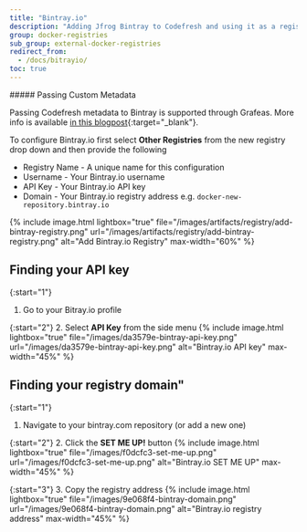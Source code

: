 ```yaml
---
title: "Bintray.io"
description: "Adding Jfrog Bintray to Codefresh and using it as a registry."
group: docker-registries
sub_group: external-docker-registries
redirect_from:
  - /docs/bitrayio/
toc: true
---
```


<div class="bd-callout bd-callout-info" markdown="1">
##### Passing Custom Metadata

Passing Codefresh metadata to Bintray is supported through Grafeas. More info is available [in this blogpost](https://codefresh.io/blog/write-this-down-grafeas/){:target="_blank"}.
</div>

To configure Bintray.io first select **Other Registries** from the new registry drop down and then provide the following

* Registry Name - A unique name for this configuration
* Username - Your Bintray.io username
* API Key - Your Bintray.io API key
* Domain - Your Bintray.io registry address e.g. `docker-new-repository.bintray.io`

{% include image.html lightbox="true" file="/images/artifacts/registry/add-bintray-registry.png" url="/images/artifacts/registry/add-bintray-registry.png" alt="Add Bintray.io Registry" max-width="60%" %}

## Finding your API key

{:start="1"}
1. Go to your Bitray.io profile

{:start="2"}
2. Select **API Key** from the side menu
{% include image.html lightbox="true" file="/images/da3579e-bintray-api-key.png" url="/images/da3579e-bintray-api-key.png" alt="Bintray.io API key" max-width="45%" %}

## Finding your registry domain"

{:start="1"}
1. Navigate to your bintray.com repository (or add a new one)

{:start="2"}
2. Click the **SET ME UP!** button
{% include image.html lightbox="true" file="/images/f0dcfc3-set-me-up.png" url="/images/f0dcfc3-set-me-up.png" alt="Bintray.io SET ME UP" max-width="45%" %}

{:start="3"}
3. Copy the registry address
{% include image.html lightbox="true" file="/images/9e068f4-bintray-domain.png" url="/images/9e068f4-bintray-domain.png" alt="Bintray.io registry address" max-width="45%" %}
